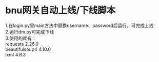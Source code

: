 # bnu网关自动上线/下线脚本  
1.在login.py里main方法中替换username、password后运行，可完成上线  
2.运行dm.py可完成下线  
3.使用的库有：  
  requests 2.26.0  
  beautifulsoup4 4.10.0  
  lxml  4.6.3  
